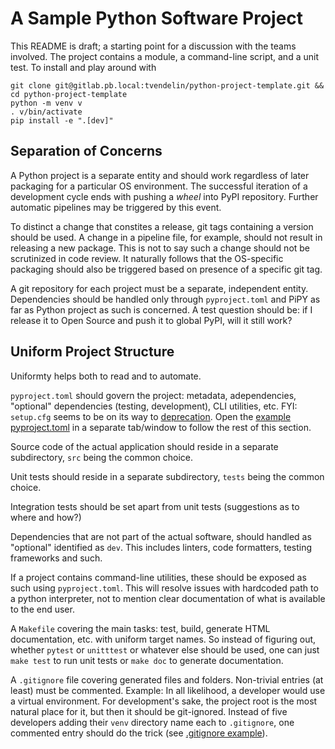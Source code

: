 # A Sample Python Software Project

This README is draft; a starting point for a discussion with the teams involved.
The project contains a module, a command-line script, and a unit test. To install and play around
with

```
git clone git@gitlab.pb.local:tvendelin/python-project-template.git && cd python-project-template
python -m venv v
. v/bin/activate
pip install -e ".[dev]"
```

## Separation of Concerns

A Python project is a separate entity and should work regardless of later packaging for a particular
OS environment. The successful iteration of a development cycle ends with pushing a _wheel_ into
PyPI repository. Further automatic pipelines  may be triggered by this event.

To distinct a change that constites a release, git tags containing a version should be used. A change
in a pipeline file, for example, should not result in releasing a new package. This is not to say such a
change should not be scrutinized in code review. It naturally follows that the OS-specific packaging
should also be triggered based on presence of a specific git tag.

A git repository for each project must be a separate, independent entity. Dependencies should be
handled only through `pyproject.toml` and PiPY as far as Python project as such is concerned. A
test question should be: if I release it to Open Source and push it to global PyPI, will it still work?

## Uniform Project Structure

Uniformty helps both to read and to automate.

`pyproject.toml` should govern the project: metadata, adependencies, "optional" dependencies (testing,
development), CLI utilities, etc. FYI: `setup.cfg` seems to be on its way to
[deprecation](https://github.com/pypa/setuptools/issues/3214). Open the [example pyproject.toml](pyproject.toml)
in a separate tab/window to follow the rest of this section.

Source code of the actual application should reside in a separate subdirectory, `src` being the
common choice.

Unit tests should reside in a separate subdirectory, `tests` being the common choice.

Integration tests should be set apart from unit tests (suggestions as to where and how?)

Dependencies that are not part of the actual software, should handled as "optional" identified as
`dev`. This includes linters, code formatters, testing frameworks and such. 

If a project contains command-line utilities, these should be exposed as such using `pyproject.toml`.
This will resolve issues with hardcoded path to a python interpreter, not to mention clear
documentation of what is available to the end user.

A `Makefile` covering the main tasks: test, build, generate HTML documentation, etc. with uniform
target names. So instead of figuring out, whether `pytest` or `unitttest` or whatever else should be
used, one can just `make test` to run unit tests or `make doc` to generate documentation.

A `.gitignore` file covering generated files and folders.  Non-trivial entries (at least) must be
commented.  Example: In all likelihood, a developer would use a virtual environment.  For
development's sake, the project root is the most natural place for it, but then it should be
git-ignored. Instead of five developers adding their `venv` directory name each to `.gitignore`, one
commented entry should do the trick (see [.gitignore example](.gitignore)).

